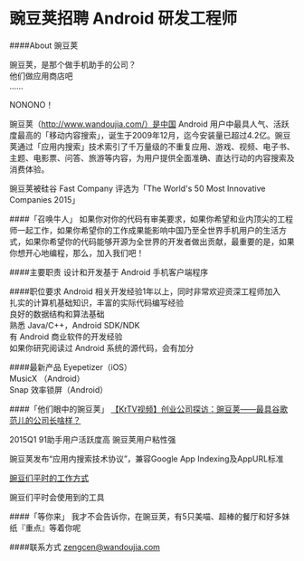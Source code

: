 豌豆荚招聘 Android 研发工程师
==========  

####About 豌豆荚

豌豆荚，是那个做手机助手的公司？  
他们做应用商店吧  
……  

NONONO！  

豌豆荚（http://www.wandoujia.com/）是中国 Android 用户中最具人气、活跃度最高的「移动内容搜索」，诞生于2009年12月，迄今安装量已超过4.2亿。豌豆荚通过「应用内搜索」技术索引了千万量级的不重复应用、游戏、视频、电子书、主题、电影票、问答、旅游等内容，为用户提供全面准确、直达行动的内容搜索及消费体验。  

豌豆荚被硅谷 Fast Company 评选为「The World's 50 Most Innovative Companies 2015」  


####「召唤牛人」
如果你对你的代码有审美要求，如果你希望和业内顶尖的工程师一起工作，如果你希望你的工作成果能影响中国乃至全世界手机用户的生活方式，如果你希望你的代码能够开源为全世界的开发者做出贡献，最重要的是，如果你想开心地编程，那么，加入我们吧！  

####主要职责
设计和开发基于 Android 手机客户端程序  

####职位要求
Android 相关开发经验1年以上，同时非常欢迎资深工程师加入  
扎实的计算机基础知识，丰富的实际代码编写经验   
良好的数据结构和算法基础  
熟悉 Java/C++，Android SDK/NDK  
有 Android 商业软件的开发经验  
如果你研究阅读过 Android 系统的源代码，会有加分  


####最新产品
Eyepetizer（iOS）  
MusicX （Android）  
Snap 效率锁屏（Android）  


####「他们眼中的豌豆荚」
[【KrTV视频】创业公司探访：豌豆荚——最具谷歌范儿的公司长啥样？](http://v.youku.com/v_show/id_XODM1NjQ4NjM2.html)  

2015Q1 91助手用户活跃度高 豌豆荚用户粘性强  

豌豆荚发布“应用内搜索技术协议”，兼容Google App Indexing及AppURL标准

[豌豆们平时的工作方式](http://www.zhihu.com/question/21417285)  

豌豆们平时会使用到的工具

####「等你来」
我才不会告诉你，在豌豆荚，有5只美喵、超棒的餐厅和好多妹纸『重点』等着你呢  

####联系方式
[zengcen@wandoujia.com](mailto:zengcen@wandoujia.com)
